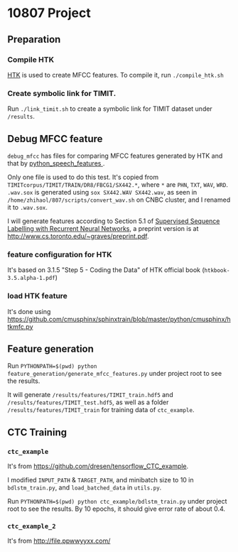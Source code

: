 # 10807 Project

## Preparation

### Compile HTK

[HTK](htk.eng.cam.ac.uk) is used to create MFCC features. To compile it, run `./compile_htk.sh`

### Create symbolic link for TIMIT.

Run `./link_timit.sh` to create a symbolic link for TIMIT dataset under `/results`.

## Debug MFCC feature

`debug_mfcc` has files for comparing MFCC features generated by HTK and that by [python_speech_features
](https://github.com/jameslyons/python_speech_features).

Only one file is used to do this test.
It's copied from `TIMITcorpus/TIMIT/TRAIN/DR8/FBCG1/SX442.*`, where `*` are `PHN`, `TXT`, `WAV`, `WRD`.
`.wav.sox` is generated using `sox SX442.WAV SX442.wav`,
as seen in `/home/zhihaol/807/scripts/convert_wav.sh` on CNBC cluster, and I renamed it to `.wav.sox`.

I will generate features according to Section 5.1 of
[Supervised Sequence Labelling with Recurrent Neural Networks](http://dx.doi.org/10.1007/978-3-642-24797-2),
a preprint version is at <http://www.cs.toronto.edu/~graves/preprint.pdf>.

### feature configuration for HTK

It's based on 3.1.5 "Step 5 - Coding the Data" of HTK official book (`htkbook-3.5.alpha-1.pdf`)

### load HTK feature

It's done using <https://github.com/cmusphinx/sphinxtrain/blob/master/python/cmusphinx/htkmfc.py>

## Feature generation

Run `PYTHONPATH=$(pwd) python feature_generation/generate_mfcc_features.py` under project root to see the results.

It will generate `/results/features/TIMIT_train.hdf5` and `/results/features/TIMIT_test.hdf5`,
as well as a folder `/results/features/TIMIT_train` for training data of `ctc_example`.

## CTC Training

### `ctc_example`

It's from <https://github.com/dresen/tensorflow_CTC_example>.

I modified `INPUT_PATH` & `TARGET_PATH`, and minibatch size to 10 in `bdlstm_train.py`,
and `load_batched_data` in `utils.py`.

Run `PYTHONPATH=$(pwd) python ctc_example/bdlstm_train.py` under project root to see the results.
By 10 epochs, it should give error rate of about 0.4.

### `ctc_example_2`

It's from <http://file.ppwwyyxx.com/>